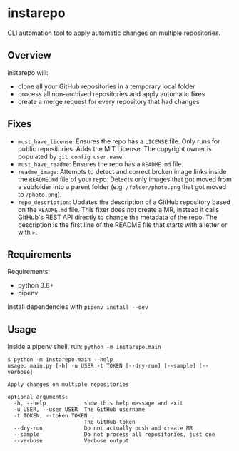 # instarepo

CLI automation tool to apply automatic changes on multiple repositories.

## Overview

instarepo will:

- clone all your GitHub repositories in a temporary local folder
- process all non-archived repositories and apply automatic fixes
- create a merge request for every repository that had changes

## Fixes

- `must_have_license`: Ensures the repo has a `LICENSE` file.
  Only runs for public repositories.
  Adds the MIT License. The copyright owner is populated by
  `git config user.name`.
- `must_have_readme`: Ensures the repo has a `README.md` file.
- `readme_image`: Attempts to detect and correct broken image links
  inside the `README.md` file of your repo. Detects only images that
  got moved from a subfolder into a parent folder (e.g. `/folder/photo.png`
  that got moved to `/photo.png`).
- `repo_description`: Updates the description of a GitHub repository
  based on the `README.md` file. This fixer does _not_ create a MR,
  instead it calls GitHub's REST API directly to change the metadata
  of the repo. The description is the first line of the README file
  that starts with a letter or with `>`.

## Requirements

Requirements:

- python 3.8+
- pipenv

Install dependencies with `pipenv install --dev`

## Usage

Inside a pipenv shell, run: `python -m instarepo.main`

```
$ python -m instarepo.main --help
usage: main.py [-h] -u USER -t TOKEN [--dry-run] [--sample] [--verbose]

Apply changes on multiple repositories

optional arguments:
  -h, --help            show this help message and exit
  -u USER, --user USER  The GitHub username
  -t TOKEN, --token TOKEN
                        The GitHub token
  --dry-run             Do not actually push and create MR
  --sample              Do not process all repositories, just one
  --verbose             Verbose output
```
